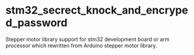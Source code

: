 # stm32_secrect_knock_and_encryped_password
 
 
 Stepper motor library support for stm32 development board or arm processor which rewritten from Arduino stepper motor library.
